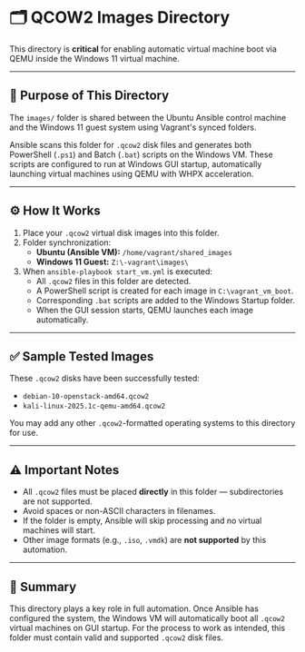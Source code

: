 # 🗂️ QCOW2 Images Directory

This directory is **critical** for enabling automatic virtual machine boot via QEMU inside the Windows 11 virtual machine.

---

## 📂 Purpose of This Directory

The `images/` folder is shared between the Ubuntu Ansible control machine and the Windows 11 guest system using Vagrant's synced folders.

Ansible scans this folder for `.qcow2` disk files and generates both PowerShell (`.ps1`) and Batch (`.bat`) scripts on the Windows VM. These scripts are configured to run at Windows GUI startup, automatically launching virtual machines using QEMU with WHPX acceleration.

---

## ⚙️ How It Works

1. Place your `.qcow2` virtual disk images into this folder.
2. Folder synchronization:
   - **Ubuntu (Ansible VM):** `/home/vagrant/shared_images`
   - **Windows 11 Guest:** `Z:\-vagrant\images\`
3. When `ansible-playbook start_vm.yml` is executed:
   - All `.qcow2` files in this folder are detected.
   - A PowerShell script is created for each image in `C:\vagrant_vm_boot`.
   - Corresponding `.bat` scripts are added to the Windows Startup folder.
   - When the GUI session starts, QEMU launches each image automatically.

---

## ✅ Sample Tested Images

These `.qcow2` disks have been successfully tested:

- `debian-10-openstack-amd64.qcow2`
- `kali-linux-2025.1c-qemu-amd64.qcow2`

You may add any other `.qcow2`-formatted operating systems to this directory for use.

---

## ⚠️ Important Notes

- All `.qcow2` files must be placed **directly** in this folder — subdirectories are not supported.
- Avoid spaces or non-ASCII characters in filenames.
- If the folder is empty, Ansible will skip processing and no virtual machines will start.
- Other image formats (e.g., `.iso`, `.vmdk`) are **not supported** by this automation.

---

## 🧠 Summary

This directory plays a key role in full automation. Once Ansible has configured the system, the Windows VM will automatically boot all `.qcow2` virtual machines on GUI startup. For the process to work as intended, this folder must contain valid and supported `.qcow2` disk files.
